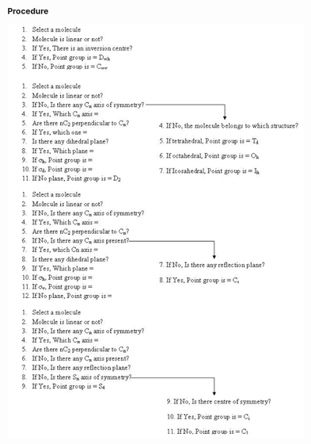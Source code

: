 ### Procedure


<div style="display: block; margin-left: auto; margin-right: auto; text-align: center; width: fit-content;"><img src="./images/figure15.jpg" alt="Figure 15" style="max-width: 600px; height: auto;"><p style="text-align: center; font-size: smaller; font-style: italic;"></p></div>
